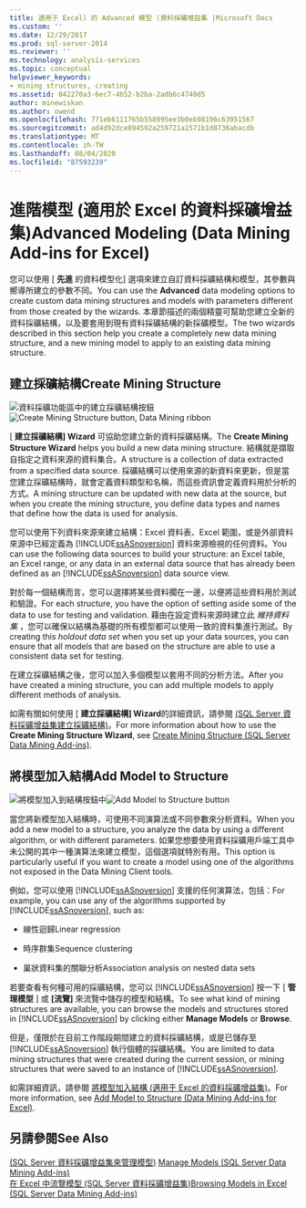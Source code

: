 ```yaml
---
title: 適用于 Excel) 的 Advanced 模型 (資料採礦增益集 |Microsoft Docs
ms.custom: ''
ms.date: 12/29/2017
ms.prod: sql-server-2014
ms.reviewer: ''
ms.technology: analysis-services
ms.topic: conceptual
helpviewer_keywords:
- mining structures, creating
ms.assetid: 042270a3-6ec7-4b52-b2ba-2adb6c4740d5
author: minewiskan
ms.author: owend
ms.openlocfilehash: 771eb6111765b558995ee3b0eb98196c63951567
ms.sourcegitcommit: ad4d92dce894592a259721a1571b1d8736abacdb
ms.translationtype: MT
ms.contentlocale: zh-TW
ms.lasthandoff: 08/04/2020
ms.locfileid: "87593239"
---
```

# <a name="advanced-modeling-data-mining-add-ins-for-excel"></a><span data-ttu-id="80d04-102">進階模型 (適用於 Excel 的資料採礦增益集)</span><span class="sxs-lookup"><span data-stu-id="80d04-102">Advanced Modeling (Data Mining Add-ins for Excel)</span></span>
  <span data-ttu-id="80d04-103">您可以使用 [ **先進** 的資料模型化] 選項來建立自訂資料採礦結構和模型，其參數與嚮導所建立的參數不同。</span><span class="sxs-lookup"><span data-stu-id="80d04-103">You can use the **Advanced** data modeling options to create custom data mining structures and models with parameters different from those created by the wizards.</span></span> <span data-ttu-id="80d04-104">本章節描述的兩個精靈可幫助您建立全新的資料採礦結構，以及要套用到現有資料採礦結構的新採礦模型。</span><span class="sxs-lookup"><span data-stu-id="80d04-104">The two wizards described in this section help you create a completely new data mining structure, and a new mining model to apply to an existing data mining structure.</span></span>  
  
## <a name="create-mining-structure"></a><span data-ttu-id="80d04-105">建立採礦結構</span><span class="sxs-lookup"><span data-stu-id="80d04-105">Create Mining Structure</span></span>  
 <span data-ttu-id="80d04-106">![資料採礦功能區中的建立採礦結構按鈕](media/dmc-createstruct.gif "資料採礦功能區中的建立採礦結構按鈕")</span><span class="sxs-lookup"><span data-stu-id="80d04-106">![Create Mining Structure button, Data Mining ribbon](media/dmc-createstruct.gif "Create Mining Structure button, Data Mining ribbon")</span></span>  
  
 <span data-ttu-id="80d04-107">[ **建立採礦結構] Wizard** 可協助您建立新的資料採礦結構。</span><span class="sxs-lookup"><span data-stu-id="80d04-107">The **Create Mining Structure Wizard** helps you build a new data mining structure.</span></span> <span data-ttu-id="80d04-108">結構就是擷取自指定之資料來源的資料集合。</span><span class="sxs-lookup"><span data-stu-id="80d04-108">A structure is a collection of data extracted from a specified data source.</span></span>  <span data-ttu-id="80d04-109">採礦結構可以使用來源的新資料來更新，但是當您建立採礦結構時，就會定義資料類型和名稱，而這些資訊會定義資料用於分析的方式。</span><span class="sxs-lookup"><span data-stu-id="80d04-109">A mining structure can be updated with new data at the source, but when you create the mining structure, you define data types and names that define how the data is used for analysis.</span></span>  
  
 <span data-ttu-id="80d04-110">您可以使用下列資料來源來建立結構：Excel 資料表、Excel 範圍，或是外部資料來源中已經定義為 [!INCLUDE[ssASnoversion](../includes/ssasnoversion-md.md)] 資料來源檢視的任何資料。</span><span class="sxs-lookup"><span data-stu-id="80d04-110">You can use the following data sources to build your structure: an Excel table, an Excel range, or any data in an external data source that has already been defined as an [!INCLUDE[ssASnoversion](../includes/ssasnoversion-md.md)] data source view.</span></span>  
  
 <span data-ttu-id="80d04-111">對於每一個結構而言，您可以選擇將某些資料擱在一邊，以便將這些資料用於測試和驗證。</span><span class="sxs-lookup"><span data-stu-id="80d04-111">For each structure, you have the option of setting aside some of the data to use for testing and validation.</span></span> <span data-ttu-id="80d04-112">藉由在設定資料來源時建立此 *維持資料集* ，您可以確保以結構為基礎的所有模型都可以使用一致的資料集進行測試。</span><span class="sxs-lookup"><span data-stu-id="80d04-112">By creating this *holdout data set* when you set up your data sources, you can ensure that all models that are based on the structure are able to use a consistent data set for testing.</span></span>  
  
 <span data-ttu-id="80d04-113">在建立採礦結構之後，您可以加入多個模型以套用不同的分析方法。</span><span class="sxs-lookup"><span data-stu-id="80d04-113">After you have created a mining structure, you can add multiple models to apply different methods of analysis.</span></span>  
  
 <span data-ttu-id="80d04-114">如需有關如何使用 [ **建立採礦結構] Wizard**的詳細資訊，請參閱 [&#40;SQL Server 資料採礦增益集建立採礦結構&#41;](create-mining-structure-sql-server-data-mining-add-ins.md)。</span><span class="sxs-lookup"><span data-stu-id="80d04-114">For more information about how to use the **Create Mining Structure Wizard**, see [Create Mining Structure &#40;SQL Server Data Mining Add-ins&#41;](create-mining-structure-sql-server-data-mining-add-ins.md).</span></span>  
  
## <a name="add-model-to-structure"></a><span data-ttu-id="80d04-115">將模型加入結構</span><span class="sxs-lookup"><span data-stu-id="80d04-115">Add Model to Structure</span></span>  
 <span data-ttu-id="80d04-116">![將模型加入到結構按鈕中](media/dmc-addmodel.gif "將模型加入到結構按鈕中")</span><span class="sxs-lookup"><span data-stu-id="80d04-116">![Add Model to Structure button](media/dmc-addmodel.gif "Add Model to Structure button")</span></span>  
  
 <span data-ttu-id="80d04-117">當您將新模型加入結構時，可使用不同演算法或不同參數來分析資料。</span><span class="sxs-lookup"><span data-stu-id="80d04-117">When you add a new model to a structure, you analyze the data by using a different algorithm, or with different parameters.</span></span> <span data-ttu-id="80d04-118">如果您想要使用資料採礦用戶端工具中未公開的其中一種演算法來建立模型，這個選項就特別有用。</span><span class="sxs-lookup"><span data-stu-id="80d04-118">This option is particularly useful if you want to create a model using one of the algorithms not exposed in the Data Mining Client tools.</span></span>  
  
 <span data-ttu-id="80d04-119">例如，您可以使用 [!INCLUDE[ssASnoversion](../includes/ssasnoversion-md.md)] 支援的任何演算法，包括：</span><span class="sxs-lookup"><span data-stu-id="80d04-119">For example, you can use any of the algorithms supported by [!INCLUDE[ssASnoversion](../includes/ssasnoversion-md.md)], such as:</span></span>  
  
-   <span data-ttu-id="80d04-120">線性迴歸</span><span class="sxs-lookup"><span data-stu-id="80d04-120">Linear regression</span></span>  
  
-   <span data-ttu-id="80d04-121">時序群集</span><span class="sxs-lookup"><span data-stu-id="80d04-121">Sequence clustering</span></span>  
  
-   <span data-ttu-id="80d04-122">巢狀資料集的關聯分析</span><span class="sxs-lookup"><span data-stu-id="80d04-122">Association analysis on nested data sets</span></span>  
  
 <span data-ttu-id="80d04-123">若要查看有何種可用的採礦結構，您可以 [!INCLUDE[ssASnoversion](../includes/ssasnoversion-md.md)] 按一下 [ **管理模型** ] 或 **[流覽]** 來流覽中儲存的模型和結構。</span><span class="sxs-lookup"><span data-stu-id="80d04-123">To see what kind of mining structures are available, you can browse the models and structures stored in [!INCLUDE[ssASnoversion](../includes/ssasnoversion-md.md)] by clicking either **Manage Models** or **Browse**.</span></span>  
  
 <span data-ttu-id="80d04-124">但是，僅限於在目前工作階段期間建立的資料採礦結構，或是已儲存至 [!INCLUDE[ssASnoversion](../includes/ssasnoversion-md.md)] 執行個體的採礦結構。</span><span class="sxs-lookup"><span data-stu-id="80d04-124">You are limited to data mining structures that were created during the current session, or mining structures that were saved to an instance of [!INCLUDE[ssASnoversion](../includes/ssasnoversion-md.md)].</span></span>  
  
 <span data-ttu-id="80d04-125">如需詳細資訊，請參閱 [將模型加入結構 &#40;適用于 Excel 的資料採礦增益集&#41;](add-model-to-structure-data-mining-add-ins-for-excel.md)。</span><span class="sxs-lookup"><span data-stu-id="80d04-125">For more information, see [Add Model to Structure &#40;Data Mining Add-ins for Excel&#41;](add-model-to-structure-data-mining-add-ins-for-excel.md).</span></span>  
  
## <a name="see-also"></a><span data-ttu-id="80d04-126">另請參閱</span><span class="sxs-lookup"><span data-stu-id="80d04-126">See Also</span></span>  
 <span data-ttu-id="80d04-127">[&#40;SQL Server 資料採礦增益集來管理模型&#41;](manage-models-sql-server-data-mining-add-ins.md) </span><span class="sxs-lookup"><span data-stu-id="80d04-127">[Manage Models &#40;SQL Server Data Mining Add-ins&#41;](manage-models-sql-server-data-mining-add-ins.md) </span></span>  
 [<span data-ttu-id="80d04-128">在 Excel 中流覽模型 &#40;SQL Server 資料採礦增益集&#41;</span><span class="sxs-lookup"><span data-stu-id="80d04-128">Browsing Models in Excel &#40;SQL Server Data Mining Add-ins&#41;</span></span>](browsing-models-in-excel-sql-server-data-mining-add-ins.md)  
  
  
